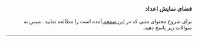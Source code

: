<h3 dir="rtl"> فضای نمایش اعداد </h3>

<p dir="rtl">
برای شروع محتوای متنی که در 
<a href="https://github.com/Sajed68/IUT-DSPLAB2020/blob/master/session03/course03.md"> این صفحه </a> 
آمده است را مطالعه نمایید. سپس به سوالات زیر پاسخ دهید.

-------------------------------

